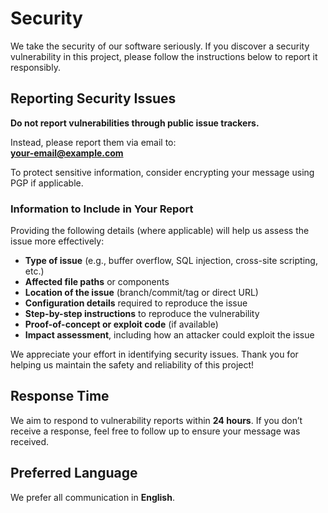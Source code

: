 # Security  

We take the security of our software seriously. If you discover a security vulnerability in this project, please follow the instructions below to report it responsibly.

## Reporting Security Issues  

**Do not report vulnerabilities through public issue trackers.**  

Instead, please report them via email to:  
**[your-email@example.com](mailto:your-email@example.com)**  

To protect sensitive information, consider encrypting your message using PGP if applicable.

### Information to Include in Your Report  

Providing the following details (where applicable) will help us assess the issue more effectively:

- **Type of issue** (e.g., buffer overflow, SQL injection, cross-site scripting, etc.)  
- **Affected file paths** or components  
- **Location of the issue** (branch/commit/tag or direct URL)  
- **Configuration details** required to reproduce the issue  
- **Step-by-step instructions** to reproduce the vulnerability  
- **Proof-of-concept or exploit code** (if available)  
- **Impact assessment**, including how an attacker could exploit the issue  

We appreciate your effort in identifying security issues. Thank you for helping us maintain the safety and reliability of this project!

## Response Time  

We aim to respond to vulnerability reports within **24 hours**. If you don’t receive a response, feel free to follow up to ensure your message was received.  

## Preferred Language  

We prefer all communication in **English**.  
